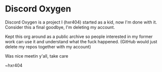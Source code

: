 # Discord Oxygen

Discord Oxygen is a project I (hxr404) started as a kid, now I'm done with it.<br />
Consider this a final goodbye, I'm deleting my account.

Kept this org around as a public archive so people interested in my former work can use it and understand what the fuck happened.
(GitHub would just delete my repos together with my account)

Was nice meetin y'all, take care

~hxr404
